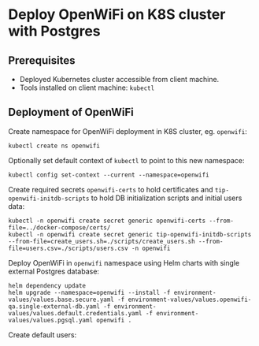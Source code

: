 # Deploy OpenWiFi on K8S cluster with Postgres

## Prerequisites

- Deployed Kubernetes cluster accessible from client machine.
- Tools installed on client machine: `kubectl`

## Deployment of OpenWiFi

Create namespace for OpenWiFi deployment in K8S cluster, eg. `openwifi`:

```
kubectl create ns openwifi
```

Optionally set default context of `kubectl` to point to this new namespace:

```
kubectl config set-context --current --namespace=openwifi
```

Create required secrets `openwifi-certs` to hold certificates and  `tip-openwifi-initdb-scripts` to hold DB initialization scripts and initial users data:

```
kubectl -n openwifi create secret generic openwifi-certs --from-file=../docker-compose/certs/
kubectl -n openwifi create secret generic tip-openwifi-initdb-scripts --from-file=create_users.sh=./scripts/create_users.sh --from-file=users.csv=./scripts/users.csv -n openwifi
```

Deploy OpenWiFi in `openwifi` namespace using Helm charts with single external Postgres database:

```
helm dependency update
helm upgrade --namespace=openwifi --install -f environment-values/values.base.secure.yaml -f environment-values/values.openwifi-qa.single-external-db.yaml -f environment-values/values.default.credentials.yaml -f environment-values/values.pgsql.yaml openwifi .
```

Create default users:

